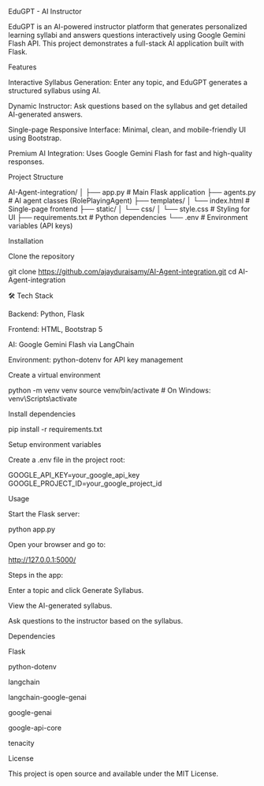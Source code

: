 EduGPT - AI Instructor

EduGPT is an AI-powered instructor platform that generates personalized learning syllabi and answers questions interactively using Google Gemini Flash API. This project demonstrates a full-stack AI application built with Flask.


Features

Interactive Syllabus Generation: Enter any topic, and EduGPT generates a structured syllabus using AI.

Dynamic Instructor: Ask questions based on the syllabus and get detailed AI-generated answers.

Single-page Responsive Interface: Minimal, clean, and mobile-friendly UI using Bootstrap.

Premium AI Integration: Uses Google Gemini Flash for fast and high-quality responses.



Project Structure

AI-Agent-integration/
│
├── app.py                 # Main Flask application
├── agents.py              # AI agent classes (RolePlayingAgent)
├── templates/
│   └── index.html         # Single-page frontend
├── static/
│   └── css/
│       └── style.css      # Styling for UI
├── requirements.txt       # Python dependencies
└── .env                   # Environment variables (API keys)


Installation

Clone the repository

git clone https://github.com/ajayduraisamy/AI-Agent-integration.git
cd AI-Agent-integration

🛠 Tech Stack

Backend: Python, Flask

Frontend: HTML, Bootstrap 5

AI: Google Gemini Flash via LangChain

Environment: python-dotenv for API key management

Create a virtual environment

python -m venv venv
source venv/bin/activate  # On Windows: venv\Scripts\activate


Install dependencies

pip install -r requirements.txt


Setup environment variables

Create a .env file in the project root:

GOOGLE_API_KEY=your_google_api_key
GOOGLE_PROJECT_ID=your_google_project_id

Usage

Start the Flask server:

python app.py


Open your browser and go to:

http://127.0.0.1:5000/


Steps in the app:

Enter a topic and click Generate Syllabus.

View the AI-generated syllabus.

Ask questions to the instructor based on the syllabus.


Dependencies

Flask

python-dotenv

langchain

langchain-google-genai

google-genai

google-api-core

tenacity

License

This project is open source and available under the MIT License.